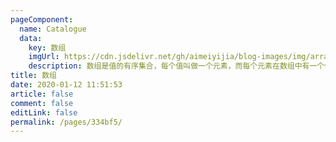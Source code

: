 ```yaml
---
pageComponent: 
  name: Catalogue
  data: 
    key: 数组
    imgUrl: https://cdn.jsdelivr.net/gh/aimeiyijia/blog-images/img/array.jpg
    description: 数组是值的有序集合，每个值叫做一个元素，而每个元素在数组中有一个位置，以数字表示，称为索引。
title: 数组
date: 2020-01-12 11:51:53
article: false
comment: false
editLink: false
permalink: /pages/334bf5/
---
```

